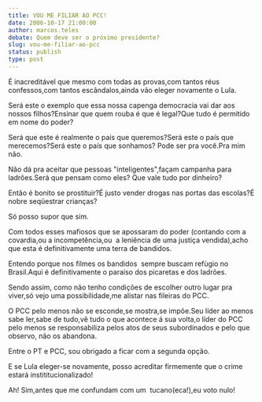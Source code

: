 ```yaml
---
title: VOU ME FILIAR AO PCC!
date: 2006-10-17 21:00:00
author: marcos.teles
debate: Quem deve ser o próximo presidente?
slug: vou-me-filiar-ao-pcc
status: publish 
type: post
---
```


É inacreditável que mesmo com todas as provas,com tantos réus confessos,com tantos escândalos,ainda vão eleger novamente o Lula.


Será este o exemplo que essa nossa capenga democracia vai dar aos nossos filhos?Ensinar que quem rouba é que é legal?Que tudo é permitido em nome do poder?


Será que este é realmente o país que queremos?Será este o país que merecemos?Será este o país que sonhamos? Pode ser pra você.Pra mim não.


Não dá pra aceitar que pessoas "inteligentes",façam campanha para ladrões.Será que pensam como eles? Que vale tudo por dinheiro?


Então é bonito se prostituir?É justo vender drogas nas portas das escolas?É nobre seqüestrar crianças?


Só posso supor que sim.


Com todos esses mafiosos que se apossaram do poder (contando com a covardia,ou a incompetência,ou  a leniência de uma justiça vendida),acho que esta é definitivamente uma terra de bandidos.


Entendo porque nos filmes os bandidos  sempre buscam refùgio no Brasil.Aqui é definitivamente o paraíso dos picaretas e dos ladrões.


Sendo assim, como não tenho condições de escolher outro lugar pra viver,só vejo uma possibilidade,me alistar nas fileiras do PCC. 


O PCC pelo menos não se esconde,se mostra,se impõe.Seu líder ao menos sabe ler,sabe de tudo,vê tudo o que acontece á sua volta,o líder do PCC pelo menos se responsabiliza pelos atos de seus subordinados e pelo que observo, não os abandona.


Entre o PT e PCC, sou obrigado a ficar com a segunda opção.


E se Lula eleger-se novamente, posso acreditar firmemente que o crime estará instititucionalizado!


Ah! Sim,antes que me confundam com um  tucano(eca!),eu voto nulo!


